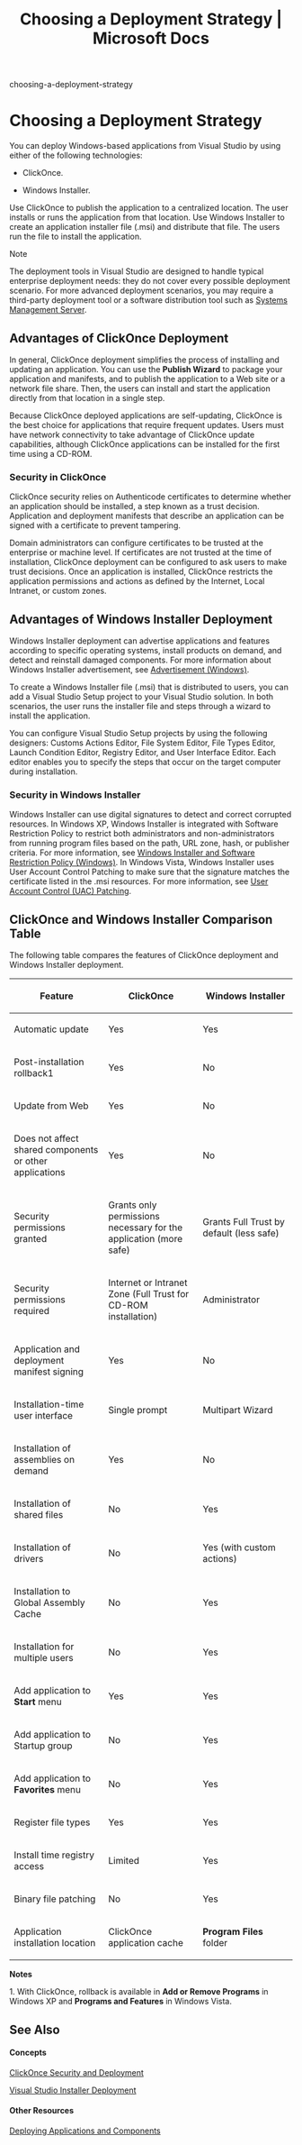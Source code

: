 ﻿---
title: "Choosing a Deployment Strategy | Microsoft Docs"
ms.date: "08/29/2011"
ms.topic: "conceptual"
helpviewer_keywords:
  - "packaging"
  - "packaging, overview"
ms.workload:
  - "multiple"
---
choosing-a-deployment-strategy

# Choosing a Deployment Strategy

You can deploy Windows-based applications from Visual Studio by using either of the following technologies:

  - ClickOnce.

  - Windows Installer.

Use ClickOnce to publish the application to a centralized location. The user installs or runs the application from that location. Use Windows Installer to create an application installer file (.msi) and distribute that file. The users run the file to install the application.


> [!NOTE]
> <P>The deployment tools in Visual Studio are designed to handle typical enterprise deployment needs: they do not cover every possible deployment scenario. For more advanced deployment scenarios, you may require a third-party deployment tool or a software distribution tool such as <A href="http://go.microsoft.com/fwlink/?linkid=142133">Systems Management Server</A>.</P>


## Advantages of ClickOnce Deployment

In general, ClickOnce deployment simplifies the process of installing and updating an application. You can use the **Publish Wizard** to package your application and manifests, and to publish the application to a Web site or a network file share. Then, the users can install and start the application directly from that location in a single step.

Because ClickOnce deployed applications are self-updating, ClickOnce is the best choice for applications that require frequent updates. Users must have network connectivity to take advantage of ClickOnce update capabilities, although ClickOnce applications can be installed for the first time using a CD-ROM.

### Security in ClickOnce

ClickOnce security relies on Authenticode certificates to determine whether an application should be installed, a step known as a trust decision. Application and deployment manifests that describe an application can be signed with a certificate to prevent tampering.

Domain administrators can configure certificates to be trusted at the enterprise or machine level. If certificates are not trusted at the time of installation, ClickOnce deployment can be configured to ask users to make trust decisions. Once an application is installed, ClickOnce restricts the application permissions and actions as defined by the Internet, Local Intranet, or custom zones.

## Advantages of Windows Installer Deployment

Windows Installer deployment can advertise applications and features according to specific operating systems, install products on demand, and detect and reinstall damaged components. For more information about Windows Installer advertisement, see [Advertisement (Windows)](https://msdn.microsoft.com/en-us/library/aa367548).

To create a Windows Installer file (.msi) that is distributed to users, you can add a Visual Studio Setup project to your Visual Studio solution. In both scenarios, the user runs the installer file and steps through a wizard to install the application.

You can configure Visual Studio Setup projects by using the following designers: Customs Actions Editor, File System Editor, File Types Editor, Launch Condition Editor, Registry Editor, and User Interface Editor. Each editor enables you to specify the steps that occur on the target computer during installation.

### Security in Windows Installer

Windows Installer can use digital signatures to detect and correct corrupted resources. In Windows XP, Windows Installer is integrated with Software Restriction Policy to restrict both administrators and non-administrators from running program files based on the path, URL zone, hash, or publisher criteria. For more information, see [Windows Installer and Software Restriction Policy (Windows)](https://msdn.microsoft.com/en-us/library/aa372826). In Windows Vista, Windows Installer uses User Account Control Patching to make sure that the signature matches the certificate listed in the .msi resources. For more information, see [User Account Control (UAC) Patching](https://msdn.microsoft.com/en-us/library/aa372388).

## ClickOnce and Windows Installer Comparison Table

The following table compares the features of ClickOnce deployment and Windows Installer deployment.

<table>
<colgroup>
<col style="width: 33%" />
<col style="width: 33%" />
<col style="width: 33%" />
</colgroup>
<thead>
<tr class="header">
<th><p>Feature</p></th>
<th><p>ClickOnce</p></th>
<th><p>Windows Installer</p></th>
</tr>
</thead>
<tbody>
<tr class="odd">
<td><p>Automatic update</p></td>
<td><p>Yes</p></td>
<td><p>Yes</p></td>
</tr>
<tr class="even">
<td><p>Post-installation rollback1</p></td>
<td><p>Yes</p></td>
<td><p>No</p></td>
</tr>
<tr class="odd">
<td><p>Update from Web</p></td>
<td><p>Yes</p></td>
<td><p>No</p></td>
</tr>
<tr class="even">
<td><p>Does not affect shared components or other applications</p></td>
<td><p>Yes</p></td>
<td><p>No</p></td>
</tr>
<tr class="odd">
<td><p>Security permissions granted</p></td>
<td><p>Grants only permissions necessary for the application (more safe)</p></td>
<td><p>Grants Full Trust by default (less safe)</p></td>
</tr>
<tr class="even">
<td><p>Security permissions required</p></td>
<td><p>Internet or Intranet Zone (Full Trust for CD-ROM installation)</p></td>
<td><p>Administrator</p></td>
</tr>
<tr class="odd">
<td><p>Application and deployment manifest signing</p></td>
<td><p>Yes</p></td>
<td><p>No</p></td>
</tr>
<tr class="even">
<td><p>Installation-time user interface</p></td>
<td><p>Single prompt</p></td>
<td><p>Multipart Wizard</p></td>
</tr>
<tr class="odd">
<td><p>Installation of assemblies on demand</p></td>
<td><p>Yes</p></td>
<td><p>No</p></td>
</tr>
<tr class="even">
<td><p>Installation of shared files</p></td>
<td><p>No</p></td>
<td><p>Yes</p></td>
</tr>
<tr class="odd">
<td><p>Installation of drivers</p></td>
<td><p>No</p></td>
<td><p>Yes (with custom actions)</p></td>
</tr>
<tr class="even">
<td><p>Installation to Global Assembly Cache</p></td>
<td><p>No</p></td>
<td><p>Yes</p></td>
</tr>
<tr class="odd">
<td><p>Installation for multiple users</p></td>
<td><p>No</p></td>
<td><p>Yes</p></td>
</tr>
<tr class="even">
<td><p>Add application to <strong>Start</strong> menu</p></td>
<td><p>Yes</p></td>
<td><p>Yes</p></td>
</tr>
<tr class="odd">
<td><p>Add application to Startup group</p></td>
<td><p>No</p></td>
<td><p>Yes</p></td>
</tr>
<tr class="even">
<td><p>Add application to <strong>Favorites</strong> menu</p></td>
<td><p>No</p></td>
<td><p>Yes</p></td>
</tr>
<tr class="odd">
<td><p>Register file types</p></td>
<td><p>Yes</p></td>
<td><p>Yes</p></td>
</tr>
<tr class="even">
<td><p>Install time registry access</p></td>
<td><p>Limited</p></td>
<td><p>Yes</p></td>
</tr>
<tr class="odd">
<td><p>Binary file patching</p></td>
<td><p>No</p></td>
<td><p>Yes</p></td>
</tr>
<tr class="even">
<td><p>Application installation location</p></td>
<td><p>ClickOnce application cache</p></td>
<td><p><strong>Program Files</strong> folder</p></td>
</tr>
</tbody>
</table>

**Notes**

1\. With ClickOnce, rollback is available in **Add or Remove Programs** in Windows XP and **Programs and Features** in Windows Vista.

## See Also

#### Concepts

[ClickOnce Security and Deployment](clickonce-security-and-deployment.md)

[Visual Studio Installer Deployment](visual-studio-installer-deployment.md)

#### Other Resources

[Deploying Applications and Components](choosing-a-deployment-strategy.md)

